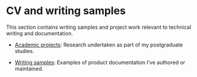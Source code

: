 # CV and writing samples

This section contains writing samples and project work relevant to technical writing and documentation.

- [Academic projects](./academic-projects/academic-projects.md): Research undertaken as part of my postgraduate studies.

- [Writing samples](./writing-samples/writing-samples.md): Examples of product documentation I’ve authored or maintained.
